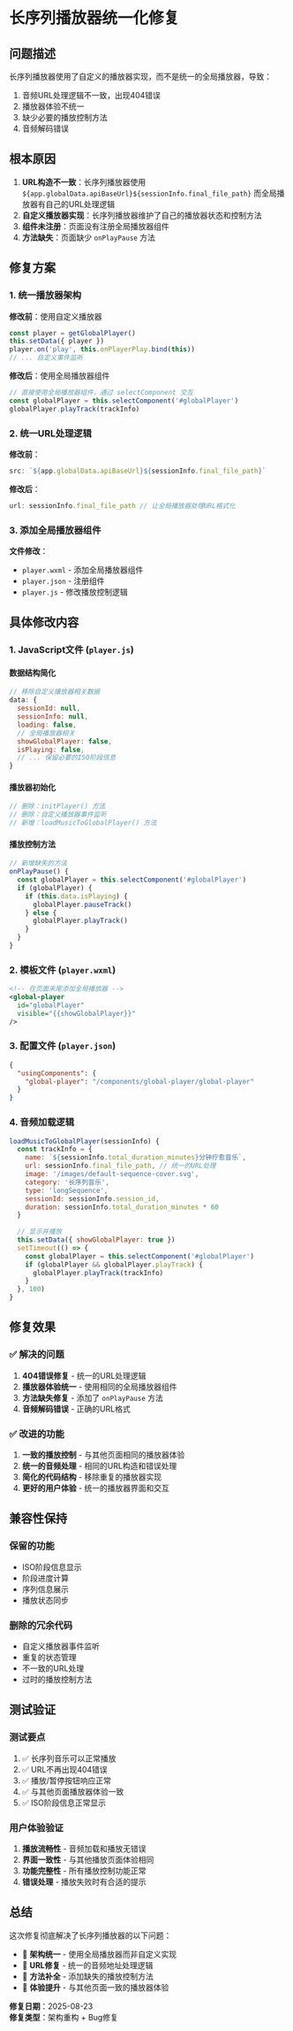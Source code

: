 # 长序列播放器统一化修复

## 问题描述
长序列播放器使用了自定义的播放器实现，而不是统一的全局播放器，导致：
1. 音频URL处理逻辑不一致，出现404错误
2. 播放器体验不统一
3. 缺少必要的播放控制方法
4. 音频解码错误

## 根本原因
1. **URL构造不一致**：长序列播放器使用 `${app.globalData.apiBaseUrl}${sessionInfo.final_file_path}` 而全局播放器有自己的URL处理逻辑
2. **自定义播放器实现**：长序列播放器维护了自己的播放器状态和控制方法
3. **组件未注册**：页面没有注册全局播放器组件
4. **方法缺失**：页面缺少 `onPlayPause` 方法

## 修复方案

### 1. 统一播放器架构
**修改前**：使用自定义播放器
```javascript
const player = getGlobalPlayer()
this.setData({ player })
player.on('play', this.onPlayerPlay.bind(this))
// ... 自定义事件监听
```

**修改后**：使用全局播放器组件
```javascript
// 直接使用全局播放器组件，通过 selectComponent 交互
const globalPlayer = this.selectComponent('#globalPlayer')
globalPlayer.playTrack(trackInfo)
```

### 2. 统一URL处理逻辑
**修改前**：
```javascript
src: `${app.globalData.apiBaseUrl}${sessionInfo.final_file_path}`
```

**修改后**：
```javascript
url: sessionInfo.final_file_path // 让全局播放器处理URL格式化
```

### 3. 添加全局播放器组件
**文件修改**：
- `player.wxml` - 添加全局播放器组件
- `player.json` - 注册组件
- `player.js` - 修改播放控制逻辑

## 具体修改内容

### 1. JavaScript文件 (`player.js`)

#### 数据结构简化
```javascript
// 移除自定义播放器相关数据
data: {
  sessionId: null,
  sessionInfo: null,
  loading: false,
  // 全局播放器相关
  showGlobalPlayer: false,
  isPlaying: false,
  // ... 保留必要的ISO阶段信息
}
```

#### 播放器初始化
```javascript
// 删除：initPlayer() 方法
// 删除：自定义播放器事件监听
// 新增：loadMusicToGlobalPlayer() 方法
```

#### 播放控制方法
```javascript
// 新增缺失的方法
onPlayPause() {
  const globalPlayer = this.selectComponent('#globalPlayer')
  if (globalPlayer) {
    if (this.data.isPlaying) {
      globalPlayer.pauseTrack()
    } else {
      globalPlayer.playTrack()
    }
  }
}
```

### 2. 模板文件 (`player.wxml`)
```xml
<!-- 在页面末尾添加全局播放器 -->
<global-player 
  id="globalPlayer"
  visible="{{showGlobalPlayer}}"
/>
```

### 3. 配置文件 (`player.json`)
```json
{
  "usingComponents": {
    "global-player": "/components/global-player/global-player"
  }
}
```

### 4. 音频加载逻辑
```javascript
loadMusicToGlobalPlayer(sessionInfo) {
  const trackInfo = {
    name: `${sessionInfo.total_duration_minutes}分钟疗愈音乐`,
    url: sessionInfo.final_file_path, // 统一的URL处理
    image: '/images/default-sequence-cover.svg',
    category: '长序列音乐',
    type: 'longSequence',
    sessionId: sessionInfo.session_id,
    duration: sessionInfo.total_duration_minutes * 60
  }
  
  // 显示并播放
  this.setData({ showGlobalPlayer: true })
  setTimeout(() => {
    const globalPlayer = this.selectComponent('#globalPlayer')
    if (globalPlayer && globalPlayer.playTrack) {
      globalPlayer.playTrack(trackInfo)
    }
  }, 100)
}
```

## 修复效果

### ✅ 解决的问题
1. **404错误修复** - 统一的URL处理逻辑
2. **播放器体验统一** - 使用相同的全局播放器组件
3. **方法缺失修复** - 添加了 `onPlayPause` 方法
4. **音频解码错误** - 正确的URL格式

### ✅ 改进的功能
1. **一致的播放控制** - 与其他页面相同的播放器体验
2. **统一的音频处理** - 相同的URL构造和错误处理
3. **简化的代码结构** - 移除重复的播放器实现
4. **更好的用户体验** - 统一的播放器界面和交互

## 兼容性保持

### 保留的功能
- ISO阶段信息显示
- 阶段进度计算
- 序列信息展示
- 播放状态同步

### 删除的冗余代码
- 自定义播放器事件监听
- 重复的状态管理
- 不一致的URL处理
- 过时的播放控制方法

## 测试验证

### 测试要点
1. ✅ 长序列音乐可以正常播放
2. ✅ URL不再出现404错误
3. ✅ 播放/暂停按钮响应正常
4. ✅ 与其他页面播放器体验一致
5. ✅ ISO阶段信息正常显示

### 用户体验验证
1. **播放流畅性** - 音频加载和播放无错误
2. **界面一致性** - 与其他播放页面体验相同
3. **功能完整性** - 所有播放控制功能正常
4. **错误处理** - 播放失败时有合适的提示

## 总结

这次修复彻底解决了长序列播放器的以下问题：
- 🔧 **架构统一** - 使用全局播放器而非自定义实现
- 🔧 **URL修复** - 统一的音频地址处理逻辑
- 🔧 **方法补全** - 添加缺失的播放控制方法
- 🔧 **体验提升** - 与其他页面一致的播放器体验

**修复日期**：2025-08-23  
**修复类型**：架构重构 + Bug修复
